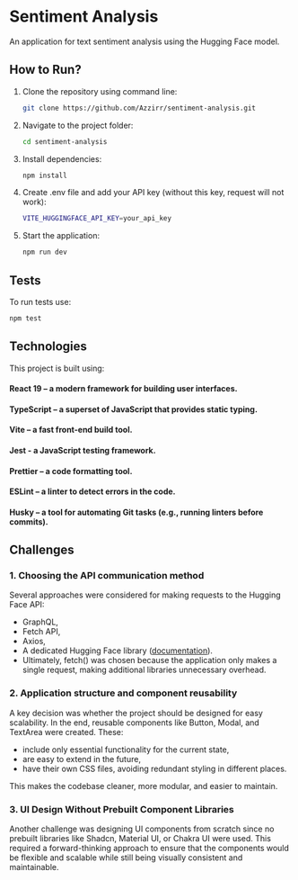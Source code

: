 # Sentiment Analysis

An application for text sentiment analysis using the Hugging Face model.

## How to Run?

1. Clone the repository using command line:
   ```sh
   git clone https://github.com/Azzirr/sentiment-analysis.git
   ```
2. Navigate to the project folder:
   ```sh
   cd sentiment-analysis
   ```
3. Install dependencies:
   ```sh
   npm install
   ```
4. Create .env file and add your API key (without this key, request will not work):
   ```sh
   VITE_HUGGINGFACE_API_KEY=your_api_key
   ```
5. Start the application:
   ```sh
   npm run dev
   ```

## Tests

To run tests use:

```sh
npm test
```

## Technologies

This project is built using:

#### React 19 – a modern framework for building user interfaces.

#### TypeScript – a superset of JavaScript that provides static typing.

#### Vite – a fast front-end build tool.

#### Jest - a JavaScript testing framework.

#### Prettier – a code formatting tool.

#### ESLint – a linter to detect errors in the code.

#### Husky – a tool for automating Git tasks (e.g., running linters before commits).

## Challenges

### 1. Choosing the API communication method

Several approaches were considered for making requests to the Hugging Face API:

- GraphQL,
- Fetch API,
- Axios,
- A dedicated Hugging Face library ([documentation](https://huggingface.co/docs/inference-endpoints/guides/test_endpoint)).
- Ultimately, fetch() was chosen because the application only makes a single request, making additional libraries unnecessary overhead.

### 2. Application structure and component reusability

A key decision was whether the project should be designed for easy scalability. In the end, reusable components like Button, Modal, and TextArea were created. These:

- include only essential functionality for the current state,
- are easy to extend in the future,
- have their own CSS files, avoiding redundant styling in different places.

This makes the codebase cleaner, more modular, and easier to maintain.

### 3. UI Design Without Prebuilt Component Libraries

Another challenge was designing UI components from scratch since no prebuilt libraries like Shadcn, Material UI, or Chakra UI were used. This required a forward-thinking approach to ensure that the components would be flexible and scalable while still being visually consistent and maintainable.
